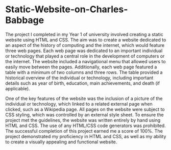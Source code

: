 # Static-Website-on-Charles-Babbage

The project I completed in my Year 1 of university involved creating a static website using HTML and CSS. The aim was to create a website dedicated to an aspect of the history of computing and the internet, which would feature three web pages. Each web page was dedicated to an important individual or technology that played a central role in the development of computers or the internet.
The website included a navigational menu that allowed users to easily move between the pages. Additionally, each web page featured a table with a minimum of two columns and three rows. The table provided a historical overview of the individual or technology, including important details such as year of birth, education, main achievements, and death (if applicable).

One of the key features of the website was the inclusion of a picture of the individual or technology, which linked to a related external page when clicked, such as a Wikipedia page. All pages on the website were subject to CSS styling, which was controlled by an external style sheet.
To ensure the project met the guidelines, the website was written entirely by hand using HTML and CSS. The use of any HTML/CSS code generators was prohibited. The successful completion of this project earned me a score of 100%. The project demonstrated my proficiency in HTML and CSS, as well as my ability to create a visually appealing and functional website.





